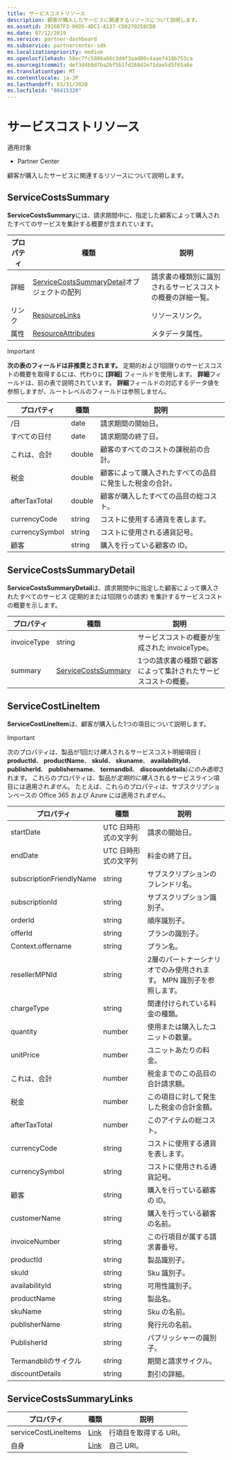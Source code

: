 ```yaml
---
title: サービスコストリソース
description: 顧客が購入したサービスに関連するリソースについて説明します。
ms.assetid: 2916B7F3-06D5-4DC1-A137-CD8270258CDB
ms.date: 07/12/2019
ms.service: partner-dashboard
ms.subservice: partnercenter-sdk
ms.localizationpriority: medium
ms.openlocfilehash: 58ec7fc5806a86c3d4f3aad00c4aaef418b753ca
ms.sourcegitcommit: def3d4b9d7ba2bf5b1fd268d2e71dae5d5f65a6e
ms.translationtype: MT
ms.contentlocale: ja-JP
ms.lasthandoff: 03/31/2020
ms.locfileid: "80415320"
---
```

# <a name="service-costs-resources"></a>サービスコストリソース

適用対象

- Partner Center

顧客が購入したサービスに関連するリソースについて説明します。

## <a name="servicecostssummary"></a>ServiceCostsSummary

**ServiceCostsSummary**には、請求期間中に、指定した顧客によって購入されたすべてのサービスを集計する概要が含まれています。

| プロパティ | 種類 | 説明 |
| -------- | ---- | ----------- |
| 詳細 | [ServiceCostsSummaryDetail](#servicecostssummarydetail)オブジェクトの配列 | 請求書の種類別に識別されるサービスコストの概要の詳細一覧。|
| リンク | [ResourceLinks](utility-resources.md#resourcelinks) | リソースリンク。 |
| 属性 | [ResourceAttributes](utility-resources.md#resourceattributes) | メタデータ属性。 |

> [!IMPORTANT]
> **次の表のフィールドは非推奨とされます。** 定期的および1回限りのサービスコストの概要を取得するには、代わりに **[詳細]** フィールドを使用します。 **詳細**フィールドは、前の表で説明されています。 **詳細**フィールドの対応するデータ値を参照しますが、ルートレベルのフィールドは参照しません。

| プロパティ | 種類 | 説明 |
| -------- | ---- | ----------- |
| /日 | date | 請求期間の開始日。 |
| すべての日付 | date | 請求期間の終了日。 |
| これは、合計 | double | 顧客のすべてのコストの課税前の合計。 |
| 税金  | double | 顧客によって購入されたすべての品目に発生した税金の合計。 |
| afterTaxTotal | double | 顧客が購入したすべての品目の総コスト。 |
| currencyCode | string | コストに使用する通貨を表します。 |
| currencySymbol | string | コストに使用される通貨記号。 |
| 顧客 | string | 購入を行っている顧客の ID。 |

## <a name="servicecostssummarydetail"></a>ServiceCostsSummaryDetail

**ServiceCostsSummaryDetail**は、請求期間中に指定した顧客によって購入されたすべてのサービス (定期的または1回限りの請求) を集計するサービスコストの概要を示します。

| プロパティ | 種類 | 説明 |
| -------- | ---- | ----------- |
| invoiceType | string | サービスコストの概要が生成された invoiceType。 |
| summary | [ServiceCostsSummary](#servicecostssummary) | 1つの請求書の種類で顧客によって集計されたサービスコストの概要。 |

## <a name="servicecostlineitem"></a>ServiceCostLineItem

**ServiceCostLineItem**は、顧客が購入した1つの項目について説明します。

> [!IMPORTANT]
> 次のプロパティは、製品が1回だけ*購入*されるサービスコスト明細項目 ( **productId**、 **productName**、 **skuId**、 **skuname**、 **availabilityId**、 **publisherId**、 **publishername**、 **termandbil**、 **discountdetails**)*にのみ適用*されます。 これらのプロパティは、製品が*定期的に購入*されるサービスライン項目には適用され*ません*。 たとえば、これらのプロパティは、サブスクリプションベースの Office 365 および Azure には適用され*ません*。

| プロパティ                 | 種類                           | 説明                                                          |
|--------------------------|--------------------------------|----------------------------------------------------------------------|
| startDate                | UTC 日時形式の文字列 | 請求の開始日。                                       |
| endDate                  | UTC 日時形式の文字列 | 料金の終了日。                                         |
| subscriptionFriendlyName | string                         | サブスクリプションのフレンドリ名。                              |
| subscriptionId           | string                         | サブスクリプション識別子。                                         |
| orderId                  | string                         | 順序識別子。                                                |
| offerId                  | string                         | プランの識別子。                                                |
| Context.offername                | string                         | プラン名。                                                      |
| resellerMPNId            | string                         | 2層のパートナーシナリオでのみ使用されます。 MPN 識別子を参照します。 |
| chargeType               | string                         | 関連付けられている料金の種類。                                          |
| quantity                 | number                         | 使用または購入したユニットの数量。                             |
| unitPrice                | number                         | ユニットあたりの料金。                                                  |
| これは、合計              | number                         | 税金までのこの品目の合計請求額。                         |
| 税金                      | number                         | この項目に対して発生した税金の合計金額。                         |
| afterTaxTotal            | number                         | このアイテムの総コスト。                                    |
| currencyCode             | string                         | コストに使用する通貨を表します。                          |
| currencySymbol           | string                         | コストに使用される通貨記号。                              |
| 顧客               | string                         | 購入を行っている顧客の ID。                          |
| customerName             | string                         | 購入を行っている顧客の名前。                        |
| invoiceNumber            | string                         | この行項目が属する請求書番号。                   |
| productId                | string                         | 製品識別子。                                              |
| skuId                    | string                         | Sku 識別子。                                                  |
| availabilityId           | string                         | 可用性識別子。                                         |
| productName              | string                         | 製品名。                                                    |
| skuName                  | string                         | Sku の名前。                                                        |
| publisherName            | string                         | 発行元の名前。                                                  |
| PublisherId              | string                         | パブリッシャーの識別子。                                            |
| Termandbilのサイクル      | string                         | 期間と請求サイクル。                                          |
| discountDetails          | string                         | 割引の詳細。                                                |

## <a name="servicecostssummarylinks"></a>ServiceCostsSummaryLinks

| プロパティ             | 種類                               | 説明                         |
|----------------------|------------------------------------|-------------------------------------|
| serviceCostLineItems | [Link](utility-resources.md#link) | 行項目を取得する URI。 |
| 自身                 | [Link](utility-resources.md#link) | 自己 URI。                       |
